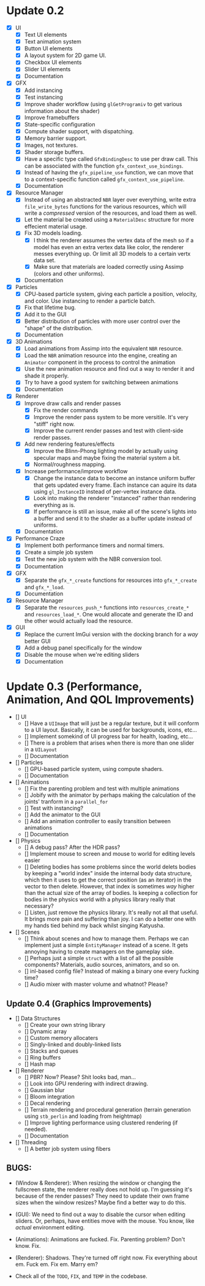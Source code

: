 # Update 0.2

- [x] UI
    - [x] Text UI elements 
    - [x] Text animation system
    - [x] Button UI elements
    - [x] A layout system for 2D game UI.
    - [x] Checkbox UI elements 
    - [x] Slider UI elements
    - [x] Documentation
- [x] GFX
    - [x] Add instancing
    - [x] Test instancing
    - [x] Improve shader workflow (using `glGetProgramiv` to get various information about the shader)
    - [x] Improve framebuffers
    - [x] State-specific configuration
    - [x] Compute shader support, with dispatching.
    - [x] Memory barrier support. 
    - [x] Images, not textures. 
    - [x] Shader storage buffers.
    - [x] Have a specific type called `GfxBindingDesc` to use per draw call. This can be associated with the function `gfx_context_use_bindings`.
    - [x] Instead of having the `gfx_pipeline_use` function, we can move that to a context-specific function called `gfx_context_use_pipeline`.
    - [x] Documentation
- [x] Resource Manager
    - [x] Instead of using an abstracted `NBR` layer over everything, write extra `file_write_bytes` functions for the various resources, which will write a _compressed_ version of the resources, and load them as well.
    - [x] Let the material be created using a `MaterialDesc` structure for more effecient material usage. 
    - [x] Fix 3D models loading. 
        - [x] I think the renderer assumes the vertex data of the mesh so if a model has even an extra vertex data like color, the renderer messes everything up. Or limit all 3D models to a certain vertx data set. 
        - [x] Make sure that materials are loaded correctly using Assimp (colors and other uniforms).
    - [x] Documentation
- [x] Particles
    - [x] CPU-based particle system, giving each particle a position, velocity, and color. Use instancing to render a particle batch.
    - [x] Fix that lifetime bug.
    - [x] Add it to the GUI
    - [x] Better distribution of particles with more user control over the "shape" of the distribution.
    - [x] Documentation
- [x] 3D Animations
    - [x] Load animations from Assimp into the equivalent `NBR` resource.
    - [x] Load the `NBR` animation resource into the engine, creating an `Animator` component in the process to control the animation 
    - [x] Use the new animation resource and find out a way to render it and shade it properly.
    - [x] Try to have a good system for switching between animations
    - [x] Documentation
- [x] Renderer
    - [x] Improve draw calls and render passes
        - [x] Fix the render commands
        - [x] Improve the render pass system to be more versitile. It's very "stiff" right now.
        - [x] Improve the current render passes and test with client-side render passes.
    - [x] Add new rendering features/effects 
        - [x] Improve the Blinn-Phong lighting model by actually using specular maps and maybe fixing the material system a bit. 
        - [x] Normal/roughness mapping.
    - [x] Increase performance/improve workflow
        - [x] Change the instance data to become an instance uniform buffer that gets updated every frame. Each instance can aquire its data using `gl_InstanceID` instead of per-vertex instance data.
        - [x] Look into making the renderer "instanced" rather than rendering everything as is.
        - [x] If performance is still an issue, make all of the scene's lights into a buffer and send it to the shader as a buffer update instead of uniforms.
    - [x] Documentation
- [x] Performance Craze
    - [x] Implement both performance timers and normal timers.
    - [x] Create a simple job system 
    - [x] Test the new job system with the NBR conversion tool. 
    - [x] Documentation
- [x] GFX
    - [x] Separate the `gfx_*_create` functions for resources into `gfx_*_create` and `gfx_*_load`.  
    - [x] Documentation
- [x] Resource Manager
    - [x] Separate the `resources_push_*` functions into `resources_create_*` and `resources_load_*`. One would allocate and generate the ID and the other would actually load the resource.
- [x] GUI
    - [x] Replace the current ImGui version with the docking branch for a _way_ better GUI 
    - [x] Add a debug panel specifically for the window 
    - [x] Disable the mouse when we're editing sliders
    - [x] Documentation

# Update 0.3 (Performance, Animation, And QOL Improvements)

- [] UI 
    - [] Have a `UIImage` that will just be a regular texture, but it will conform to a UI layout. Basically, it can be used for backgrounds, icons, etc...
    - [] Implement somekind of UI progress bar for health, loading, etc... 
    - [] There is a problem that arises when there is more than one slider in a `UILayout`
    - [] Documentation
- [] Particles
    - [] GPU-based particle system, using compute shaders.
    - [] Documentation
- [] Animations
    - [] Fix the parenting problem and test with multiple animations 
    - [] Jobify with the animator by perhaps making the calculation of the joints' tranform in a `parallel_for`
    - [] Test with instancing?
    - [] Add the animator to the GUI
    - [] Add an animation controller to easily transition between animations 
    - [] Documentation
- [] Physics
    - [] A debug pass? After the HDR pass?
    - [] Implement mouse to screen and mouse to world for editing levels easier
    - [] Deleting bodies has some problems since the world delets bodies by keeping a "world index" inside the internal body data structure, which then it uses to 
         get the correct position (as an iterator) in the vector to then delete. However, that index is sometimes _way_ higher than the actual size of the array of bodies. Is keeping a collection for bodies in the physics world 
         with a physics library really that necessary?
    - [] Listen, just remove the physics library. It's really not all that useful. It brings more pain and suffering than joy. I can do a better one with my hands tied behind my back whilst singing Katyusha. 
- [] Scenes 
    - [] Think about scenes and how to manage them. Perhaps we can implement just a simple `EntityManager` instead of a scene. It gets annoying having to create managers on the gameplay side.
    - [] Perhaps just a simple `struct` with a list of all the possible components? Materials, audio sources, animators, and so on. 
    - [] inl-based config file? Instead of making a binary one every fucking time?
    - [] Audio mixer with master volume and whatnot? Please?

## Update 0.4 (Graphics Improvements)

- [] Data Structures
    - [] Create your own string library 
    - [] Dynamic array 
    - [] Custom memory allocaters
    - [] Singly-linked and doubly-linked lists
    - [] Stacks and queues
    - [] Ring buffers
    - [] Hash map
- [] Renderer
    - [] PBR? Now? Please? Shit looks bad, man...
    - [] Look into GPU rendering with indirect drawing.
    - [] Gaussian blur
    - [] Bloom integration 
    - [] Decal rendering 
    - [] Terrain rendering and procedural generation (terrain generation using `stb_perlin` and loading from heightmap)
    - [] Improve lighting performance using clustered rendering (if needed).
    - [] Documentation
- [] Threading
    - [] A better job system using fibers

## BUGS:
- (Window & Renderer): When resizing the window or changing the fullscreen state, the renderer really does not hold up. I'm guessing it's because of the render passes? They need to update their own frame sizes when the window resizes? 
Maybe find a better way to do this.

- (GUI): We need to find out a way to disable the cursor when editing sliders. Or, perhaps, have entities move with the mouse. You know, like _actual_ environment editing.

- (Animations): Animations are fucked. Fix. Parenting problem? Don't know. Fix.

- (Renderer): Shadows. They're turned off right now. Fix everything about em. Fuck em. Fix em. Marry em?

- Check all of the `TODO`, `FIX`, and `TEMP` in the codebase.
